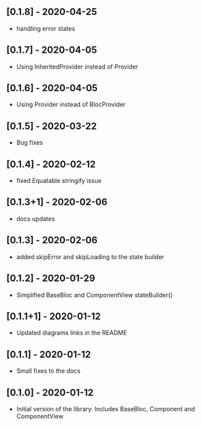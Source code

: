 ## [0.1.8] - 2020-04-25

* handling error states

## [0.1.7] - 2020-04-05

* Using InheritedProvider instead of Provider

## [0.1.6] - 2020-04-05

* Using Provider instead of BlocProvider

## [0.1.5] - 2020-03-22

* Bug fixes

## [0.1.4] - 2020-02-12

* fixed Equatable stringify issue

## [0.1.3+1] - 2020-02-06

* docs updates

## [0.1.3] - 2020-02-06

* added skipError and skipLoading to the state builder

## [0.1.2] - 2020-01-29

* Simplified BaseBloc and ComponentView stateBuilder()

## [0.1.1+1] - 2020-01-12

* Updated diagrams links in the README

## [0.1.1] - 2020-01-12

* Small fixes to the docs

## [0.1.0] - 2020-01-12

* Initial version of the library. Includes BaseBloc, Component and ComponentView
